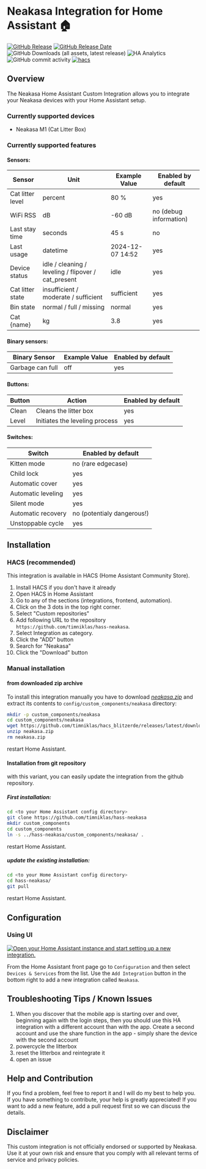 # Neakasa Integration for Home Assistant 🏠

[![GitHub Release](https://img.shields.io/github/v/release/timniklas/hass-neakasa?sort=semver&style=for-the-badge&color=green)](https://github.com/timniklas/hass-neakasa/releases/)
[![GitHub Release Date](https://img.shields.io/github/release-date/timniklas/hass-neakasa?style=for-the-badge&color=green)](https://github.com/timniklas/hass-neakasa/releases/)
![GitHub Downloads (all assets, latest release)](https://img.shields.io/github/downloads/timniklas/hass-neakasa/latest/total?style=for-the-badge&label=Downloads%20latest%20Release)
![HA Analytics](https://img.shields.io/badge/dynamic/json?url=https%3A%2F%2Fanalytics.home-assistant.io%2Fcustom_integrations.json&query=%24.neakasa.total&style=for-the-badge&label=Active%20Installations&color=red)
![GitHub commit activity](https://img.shields.io/github/commit-activity/m/timniklas/hass-neakasa?style=for-the-badge)
[![hacs](https://img.shields.io/badge/HACS-Integration-blue.svg?style=for-the-badge)](https://github.com/hacs/integration)

## Overview

The Neakasa Home Assistant Custom Integration allows you to integrate your Neakasa devices with your Home Assistant setup.

### Currently supported devices
- Neakasa M1 (Cat Litter Box)

### Currently supported features
#### Sensors:
|Sensor|Unit|Example Value|Enabled by default|
|------|-------------|------|------|
|Cat litter level|percent|80 %|yes|
|WiFi RSS|dB|-60 dB|no (debug information)|
|Last stay time|seconds|45 s|no|
|Last usage|datetime|2024-12-07 14:52|yes|
|Device status|idle / cleaning / leveling / flipover / cat_present|idle|yes|
|Cat litter state|insufficient / moderate / sufficient|sufficient|yes|
|Bin state|normal / full / missing|normal|yes|
|Cat {name}|kg|3.8|yes|

#### Binary sensors:
|Binary Sensor|Example Value|Enabled by default|
|-------------|-------------|------------------|
|Garbage can full|off|yes|

#### Buttons:
|Button|Action|Enabled by default|
|------|------|------------------|
|Clean|Cleans the litter box|yes|
|Level|Initiates the leveling process|yes|

#### Switches:
|Switch|Enabled by default|
|------|------------------|
|Kitten mode|no (rare edgecase)|
|Child lock|yes|
|Automatic cover|yes|
|Automatic leveling|yes|
|Silent mode|yes|
|Automatic recovery|no (potentialy dangerous!)|
|Unstoppable cycle|yes|

## Installation

### HACS (recommended)

This integration is available in HACS (Home Assistant Community Store).

1. Install HACS if you don't have it already
2. Open HACS in Home Assistant
3. Go to any of the sections (integrations, frontend, automation).
4. Click on the 3 dots in the top right corner.
5. Select "Custom repositories"
6. Add following URL to the repository `https://github.com/timniklas/hass-neakasa`.
7. Select Integration as category.
8. Click the "ADD" button
9. Search for "Neakasa"
10. Click the "Download" button

### Manual installation

#### from downloaded zip archive
To install this integration manually you have to download [_neakasa.zip_](https://github.com/timniklas/hass-neakasa/releases/latest/) and extract its contents to `config/custom_components/neakasa` directory:

```bash
mkdir -p custom_components/neakasa
cd custom_components/neakasa
wget https://github.com/timniklas/hacs_blitzerde/releases/latest/download/neakasa.zip
unzip neakasa.zip
rm neakasa.zip
```
restart Home Assistant.

#### Installation from git repository

with this variant, you can easily update the integration from the github repository.

##### First installation:

```bash
cd <to your Home Assistant config directory>
git clone https://github.com/timniklas/hass-neakasa
mkdir custom_components
cd custom_components
ln -s ../hass-neakasa/custom_components/neakasa/ .
```

restart Home Assistant.

##### update the existing installation:

```bash
cd <to your Home Assistant config directory>
cd hass-neakasa/
git pull
```

restart Home Assistant.


## Configuration

### Using UI

[![Open your Home Assistant instance and start setting up a new integration.](https://my.home-assistant.io/badges/config_flow_start.svg)](https://my.home-assistant.io/redirect/config_flow_start/?domain=neakasa)

From the Home Assistant front page go to `Configuration` and then select `Devices & Services` from the list.
Use the `Add Integration` button in the bottom right to add a new integration called `Neakasa`.

## Troubleshooting Tips / Known Issues

1. When you discover  that the mobile app is starting over and over, beginning again with the login steps, then you should use this HA integration with a different account than with the app. Create a second account and use the share function in the app - simply share the device with the second account
2. powercycle the litterbox
3. reset the litterbox and reintegrate it
4. open an issue

## Help and Contribution

If you find a problem, feel free to report it and I will do my best to help you.
If you have something to contribute, your help is greatly appreciated!
If you want to add a new feature, add a pull request first so we can discuss the details.

## Disclaimer

This custom integration is not officially endorsed or supported by Neakasa.
Use it at your own risk and ensure that you comply with all relevant terms of service and privacy policies.
